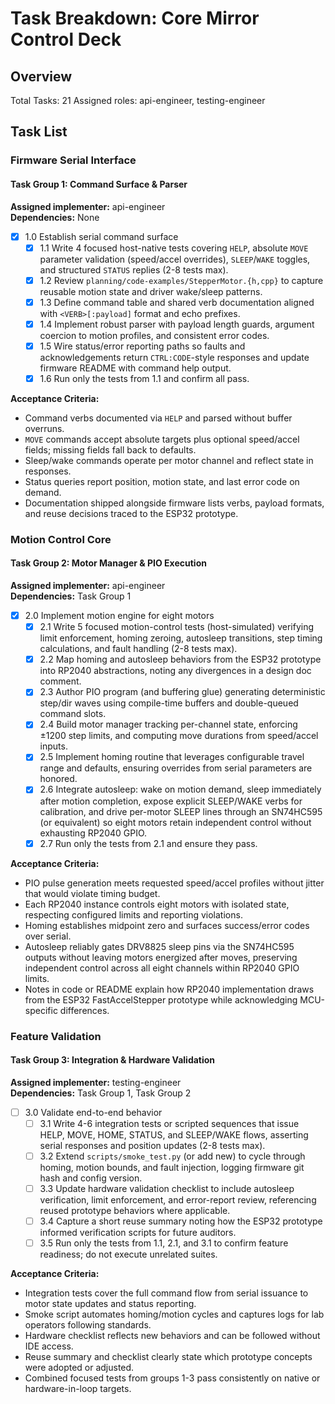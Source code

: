 # Task Breakdown: Core Mirror Control Deck

## Overview

Total Tasks: 21
Assigned roles: api-engineer, testing-engineer

## Task List

### Firmware Serial Interface

#### Task Group 1: Command Surface & Parser

**Assigned implementer:** api-engineer  
**Dependencies:** None

- [x] 1.0 Establish serial command surface
  - [x] 1.1 Write 4 focused host-native tests covering `HELP`, absolute `MOVE` parameter validation (speed/accel overrides), `SLEEP`/`WAKE` toggles, and structured `STATUS` replies (2-8 tests max).
  - [x] 1.2 Review `planning/code-examples/StepperMotor.{h,cpp}` to capture reusable motion state and driver wake/sleep patterns.
  - [x] 1.3 Define command table and shared verb documentation aligned with `<VERB>[:payload]` format and echo prefixes.
  - [x] 1.4 Implement robust parser with payload length guards, argument coercion to motion profiles, and consistent error codes.
  - [x] 1.5 Wire status/error reporting paths so faults and acknowledgements return `CTRL:CODE`-style responses and update firmware README with command help output.
  - [x] 1.6 Run only the tests from 1.1 and confirm all pass.

**Acceptance Criteria:**

- Command verbs documented via `HELP` and parsed without buffer overruns.
- `MOVE` commands accept absolute targets plus optional speed/accel fields; missing fields fall back to defaults.
- Sleep/wake commands operate per motor channel and reflect state in responses.
- Status queries report position, motion state, and last error code on demand.
- Documentation shipped alongside firmware lists verbs, payload formats, and reuse decisions traced to the ESP32 prototype.

### Motion Control Core

#### Task Group 2: Motor Manager & PIO Execution

**Assigned implementer:** api-engineer  
**Dependencies:** Task Group 1

- [x] 2.0 Implement motion engine for eight motors
  - [x] 2.1 Write 5 focused motion-control tests (host-simulated) verifying limit enforcement, homing zeroing, autosleep transitions, step timing calculations, and fault handling (2-8 tests max).
  - [x] 2.2 Map homing and autosleep behaviors from the ESP32 prototype into RP2040 abstractions, noting any divergences in a design doc comment.
  - [x] 2.3 Author PIO program (and buffering glue) generating deterministic step/dir waves using compile-time buffers and double-queued command slots.
  - [x] 2.4 Build motor manager tracking per-channel state, enforcing ±1200 step limits, and computing move durations from speed/accel inputs.
  - [x] 2.5 Implement homing routine that leverages configurable travel range and defaults, ensuring overrides from serial parameters are honored.
  - [x] 2.6 Integrate autosleep: wake on motion demand, sleep immediately after motion completion, expose explicit SLEEP/WAKE verbs for calibration, and drive per-motor SLEEP lines through an SN74HC595 (or equivalent) so eight motors retain independent control without exhausting RP2040 GPIO.
  - [x] 2.7 Run only the tests from 2.1 and ensure they pass.

**Acceptance Criteria:**

- PIO pulse generation meets requested speed/accel profiles without jitter that would violate timing budget.
- Each RP2040 instance controls eight motors with isolated state, respecting configured limits and reporting violations.
- Homing establishes midpoint zero and surfaces success/error codes over serial.
- Autosleep reliably gates DRV8825 sleep pins via the SN74HC595 outputs without leaving motors energized after moves, preserving independent control across all eight channels within RP2040 GPIO limits.
- Notes in code or README explain how RP2040 implementation draws from the ESP32 FastAccelStepper prototype while acknowledging MCU-specific differences.

### Feature Validation

#### Task Group 3: Integration & Hardware Validation

**Assigned implementer:** testing-engineer  
**Dependencies:** Task Group 1, Task Group 2

- [ ] 3.0 Validate end-to-end behavior
  - [ ] 3.1 Write 4-6 integration tests or scripted sequences that issue HELP, MOVE, HOME, STATUS, and SLEEP/WAKE flows, asserting serial responses and position updates (2-8 tests max).
  - [ ] 3.2 Extend `scripts/smoke_test.py` (or add new) to cycle through homing, motion bounds, and fault injection, logging firmware git hash and config version.
  - [ ] 3.3 Update hardware validation checklist to include autosleep verification, limit enforcement, and error-report review, referencing reused prototype behaviors where applicable.
  - [ ] 3.4 Capture a short reuse summary noting how the ESP32 prototype informed verification scripts for future auditors.
  - [ ] 3.5 Run only the tests from 1.1, 2.1, and 3.1 to confirm feature readiness; do not execute unrelated suites.

**Acceptance Criteria:**

- Integration tests cover the full command flow from serial issuance to motor state updates and status reporting.
- Smoke script automates homing/motion cycles and captures logs for lab operators following standards.
- Hardware checklist reflects new behaviors and can be followed without IDE access.
- Reuse summary and checklist clearly state which prototype concepts were adopted or adjusted.
- Combined focused tests from groups 1-3 pass consistently on native or hardware-in-loop targets.
